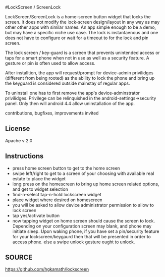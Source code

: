 

#LockScreen / ScreenLock

LockScreen/ScreenLock is a home-screen button widget that locks the screen. It does not modify the lock-screen design/layout in any way as may other other apps with similar names. An app simple enough to be a demo, but may have a specific niche use case. The lock is instantaenous and one does not have to configure or wait for a timeout to for the lock and pin screen.  

The lock screen / key-guard is a screen that prevents unintended access or taps for a smart phone when not in use as well as a security feature. A gesture or pin is often used to allow access. 

After installtion, the app will request/prompt for device-admin privilidges (different from being rooted) as the ability to lock the phone and bring up the keyguard is considered outside mainstay of regular apps. 

To uninstall one has to first remove the app's device-adminstrator privilidges. Privilege can be relinquished in the android-settings->security panel. Only then will android 4.4 allow uninstallation of the app. 

contributions, bugfixes, improvements invited

## License
Apache v 2.0 

## Instructions
* press home screen button to get to the home screen
* swipe left/right to get to a screen of your choosing with available real estate to place the widget
* long press on the homescreen to bring up home screen related options, and get to widget selection
* find-n-select tap-n-hold lockscreen widget
* place widget where desired on homescreen
* you will be asked to allow device administrator permission to allow to lock screen
* tap yes/activate button
* now tapping widget on home screen should cause the screen to lock.  Depending on your configuration screen may blank, and phone may initiate sleep. Upon waking phone, if you have set a pin/security feature for your lockscreen/keygaurd then that will be presented in order to access phone. else a swipe unlock gesture ought to unlock.
 

## SOURCE
https://github.com/hgkamath/lockscreen

